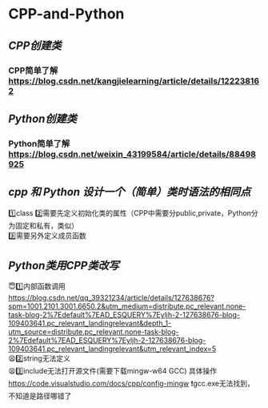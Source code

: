 # CPP-and-Python
## *CPP创建类*
### CPP简单了解<https://blog.csdn.net/kangjielearning/article/details/122238162>
## *Python创建类*
### Python简单了解<https://blog.csdn.net/weixin_43199584/article/details/88498925>
## *cpp 和 Python 设计一个（简单）类时语法的相同点*
1️⃣class
2️⃣需要先定义初始化类的属性（CPP中需要分public,private，Python分为固定和私有，类似）  
3️⃣需要另外定义成员函数
## *Python类用CPP类改写*
😇1️⃣内部函数调用<https://blog.csdn.net/qq_39321234/article/details/127638676?spm=1001.2101.3001.6650.2&utm_medium=distribute.pc_relevant.none-task-blog-2%7Edefault%7EAD_ESQUERY%7Eyljh-2-127638676-blog-109403641.pc_relevant_landingrelevant&depth_1-utm_source=distribute.pc_relevant.none-task-blog-2%7Edefault%7EAD_ESQUERY%7Eyljh-2-127638676-blog-109403641.pc_relevant_landingrelevant&utm_relevant_index=5>  
😫2️⃣string无法定义  
😫3️⃣include<iostream>无法打开源文件(需要下载mingw-w64 GCC)
     具体操作<https://code.visualstudio.com/docs/cpp/config-mingw>
     ❗gcc.exe无法找到，不知道是路径哪错了
    
